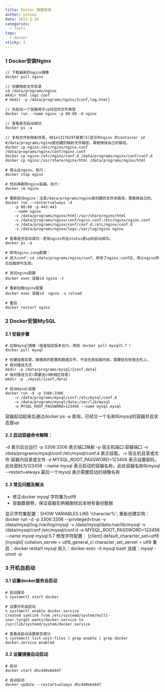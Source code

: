 ```yaml
---
title: Docker 镜像安装
author: yinuuu
date: 2023-2-19
categories:
  - Tools
tags:
  - Docker
sticky: 3
---
```


### 1 Docker安装Nginx
```shell
// 下载最新的nginx镜像
docker pull nginx

// 创建映射文件目录
cd /data/programs/nginx
mkdir html logs conf
# mkdir -p /data/programs/nginx/{conf,log,html}

// 先启动一个容器用于cp对应的文件类型
docker run --name nginx -p 80:80 -d nginx

// 查看是否启动成功
docker ps -a

// 复制文件到映射目录，481e121fb29f是第(5)显示的nginx 的container id
#/data/programs/nginx是创建的映射文件路径，需替换成自己的路径。
docker cp nginx:/etc/nginx/nginx.conf /data/programs/nginx/conf/nginx.conf
docker cp nginx:/etc/nginx/conf.d /data/programs/nginx/conf/conf.d
docker cp nginx:/usr/share/nginx/html /data/programs/nginx/html

# 停止此nginx，执行：
docker stop nginx

# 然后再删除nginx容器，执行：
docker rm nginx

# 重新启动nginx：注意/data/programs/nginx是创建的文件夹路径，需替换自己的。
docker run --restart=always -d 
	-p 80:80 -p 443:443 
	--name nginx 
	-v /data/programs/nginx/html:/usr/share/nginx/html 
	-v /data/programs/nginx/conf/nginx.conf:/etc/nginx/nginx.conf 
	-v /data/programs/nginx/conf/conf.d:/etc/nginx/conf.d 
	-v /data/programs/nginx/logs:/var/log/nginx nginx

# 查看是否启动成功：若有nginx并且status是up则启动成功。
docker ps -a 

# 修改nginx.cong配置：
# 进入conf：cd /data/programs/nginx/conf，修改了nginx.conf后，停止nginx然后加载即可生效。

# 测试nginx配置
docker exec 容器id nginx -t 

# 重新加载nginx配置
docker exec 容器id  nginx -s reload 

# 重启
docker restart nginx
```

### 2 Docker安装MySQL

#### 2.1 安装步骤

```shell
# 拉取mysql镜像（或者指定版本也行，例如 docker pull mysql5.7 ）
docker pull mysql

# 创建挂载目录，数据库的配置和数据文件，不适合放容器内部，需要挂在到宿主机上。
# 绝对路径方式
mkdir -p /data/programs/mysql/{conf,data}
# 相对路径方式(需要进cd到相应目录)
mkdir -p ./mysql/{conf,data}

# 启动mysql容器
docker run -d -p 3306:3306 
	-v /data/programs/mysql/conf:/etc/mysql/conf.d 
	-v /data/programs/mysql/data:/var/lib/mysql 
	-e MYSQL_ROOT_PASSWORD=123456 --name mysql mysql
```
容器起动起来后通过docker ps -a 查询，已经又一个名称叫mysql的容器并且状态是up
#### 2.2 启动容器命令解释：
-d 表示后台运行
-p 3306:3306 表示端口映射  -p 宿主机端口:容器端口
-v /data/programs/mysql/conf:/etc/mysql/conf.d   表示挂载，-v 宿主机目录或文件:容器内目录或文件
-e MYSQL_ROOT_PASSWORD=123456  表示设置密码，此处密码为123456
--name mysql 表示启动的容器名称，此处容器名称叫mysql
--restart=always
最后一个mysql 表示需要启动的镜像名称
#### 2.3 常见问题及解决

-  修正docker mysql 字符集为utf8
- 容器数据卷，保证容器实例被删除后本地有备份数据

显示字符集配置：SHOW VARIABLES LIKE 'character%';
重新创建实例：docker run -d -p 3306:3306 --privileged=true -v /data/mysql/log:/var/log/mysql -v /data/mysql/data:/var/lib/mysql -v /data/mysql/conf:/etc/mysql/conf.d -e MYSQL_ROOT_PASSWORD=123456 --name mysql mysql:5.7
修改字符配置：
[client] default_character_set=utf8 [mysqld] collation_server = utf8_general_ci character_set_server = utf8 
重启：docker restart mysql
进入：docker exec -it mysql bash
连接：mysql -uroot -p

### 3 开机自启动

#### 3.1 设置docker服务自启动
```shell
# 启动服务 
% systemctl start docker 

# 设置开机自启动 
% systemctl enable docker.service 
Created symlink from /etc/systemd/system/multi-user.target.wants/docker.service to /usr/lib/systemd/system/docker.service.

# 查看自启动设置是否成功
% systemctl list-unit-files | grep enable | grep docker 
docker.service enabled
```
#### 3.2 设置镜像自动启动
```shell
# 启动 
docker start d5c440e6d44f 

# 自动启动 
docker update --restart=always d5c440e6d44f
```

